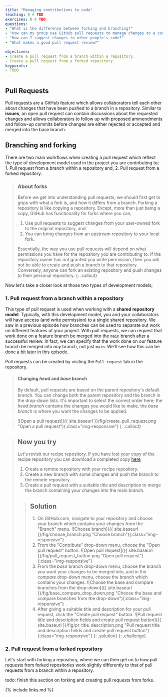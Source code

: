 ```yaml
---
title: "Managing contributions to code"
teaching: 0 # TBD
exercises: 0 # TBD
questions:
- "What is the difference between forking and branching?"
- "How can my group use GitHub pull requests to manage changes to a code?"
- "How can I suggest changes to other people's code?"
- "What makes a good pull request review?"

objectives:
- Create a pull request from a branch within a repository.
- Create a pull request from a forked repository.
keypoints:
- TODO
---
```


## Pull Requests
Pull requests are a GitHub feature which allows collaborators tell each other about changes that have been pushed to a branch in a repository. Similar to **issues**, an open pull request can contain discussions about the requested changes and allows collaborators to follow up with proposed ammendments and follow-up commits before changes are either rejected or accepted and merged into the base branch.

## Branching and forking
There are two main workflows when creating a pull request which reflect the type of development model used in the project you are contributing to; 1. Pull request from a branch within a repository and, 2. Pull request from a forked repository.

> ### About forks
> Before we get into understanding pull requests, we should first get to grips with what a fork is, and how it differs from a branch. Forking a repository is like copying a repository. Except, more than just being a copy, GitHub has functionality for forks where you can;
> 1. Use pull requests to suggest changes from your user-owned fork to the original repository, and
> 2. You can bring changes from an upstream repository to your local fork.
>
>Essentially, the way you use pull requests will depend on what permissions you have for the repository you are contributing to. If the repository owner has not granted you write permission, then you will not be able to create and push a branch to that repository. Conversely, anyone can fork an existing repository and push changes to their personal repository.
{: .callout}

Now let's take a closer look at those two types of development models;

### 1. Pull request from a branch within a repository
This type of pull request is used when working with a **shared repository model**. Typically, with this development model, you and your collaborators will have access (and write permission) to a single shared repository. We saw in a previous episode how branches can be used to separate out work on different features of your project. With pull requests, we can request that work done on a feature branch be merged into the `main` branch after a successful review. In fact, we can specify that the work done on our feature branch be merged into *any* branch, not just `main`. We'll see how this can be done a bit later in this episode.

Pull requests can be created by visiting the `Pull request` tab in the repository.

>#### Changing *head* and *base* branch
>
>By default, pull requests are based on the parent repository's default branch. You can change both the parent repository and the branch in the drop-down lists. It's important to select the correct order here; the *head branch* contains the changes you would like to make, the *base branch* is where you want the changes to be applied.

>![Open a pull request]({{ site.baseurl }}/fig/create_pull_request.png "Open a pull request"){:class="img-responsive"}
{: .callout}

> ## Now you try
> Let's revisit our recipe repository. If you have lost your copy of the recipe repository you can download a completed copy [here](https://imperialcollegelondon.github.io/introductory_grad_school_git_course/code/recipe_with_history.zip)
> 1. Create a remote repository with your recipe repository.
> 2. Create a new branch with some changes and push the branch to the remote repository.
> 3. Create a pull request with a suitable title and description to merge the branch containing your changes into the main branch.
>
>> ## Solution
>> 1. On GitHub.com, navigate to your repository and choose your branch which contains your changes from the "Branch" menu.
>> ![Choose branch]({{ site.baseurl }}/fig/choose_branch.png "Choose branch"){:class="img-responsive"}
>> 2. From the "Contribute" drop-down menu, choose the "Open pull request" button.
>> ![Open pull request]({{ site.baseurl }}/fig/pull_request_button.png "Open pull request"){:class="img-responsive"}
>> 3. From the *base* branch drop-down menu, choose the branch you want your changes to be merged into, and in the *compare* drop-down menu, choose the branch which contains your changes.
>> ![Choose the base and compare branches from the drop-down]({{ site.baseurl }}/fig/base_compare_drop_down.png "Choose the base and compare branches from the drop-down"){:class="img-responsive"}
>> 4. After giving a suitable title and description for your pull request, click the "Create pull request" button.
>> ![Pull request title and description fields and create pull request button]({{ site.baseurl }}/fig/pr_title_description.png "Pull request title and description fields and create pull request button"){:class="img-responsive"}
> {: .solution}
{: .challenge}

### 2. Pull request from a forked repository
Let's start with forking a repository, where we can then get on to how pull requests from forked repositories work slightly differently to that of pull requests from a branch within a repository.

todo: finish this section on forking and creating pull requests from forks.

{% include links.md %}
